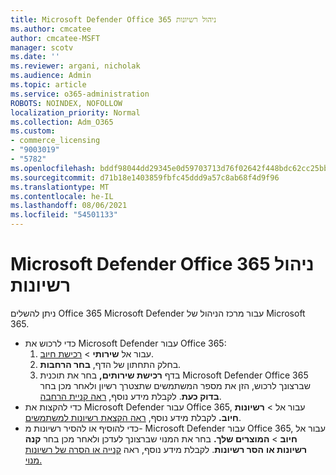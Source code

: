```yaml
---
title: Microsoft Defender Office 365 ניהול רשיונות
ms.author: cmcatee
author: cmcatee-MSFT
manager: scotv
ms.date: ''
ms.reviewer: argani, nicholak
ms.audience: Admin
ms.topic: article
ms.service: o365-administration
ROBOTS: NOINDEX, NOFOLLOW
localization_priority: Normal
ms.collection: Adm_O365
ms.custom:
- commerce_licensing
- "9003019"
- "5782"
ms.openlocfilehash: bddf98044dd29345e0d59703713d76f02642f448bdc62cc25bb356933d524f21
ms.sourcegitcommit: d71b18e1403859fbfc45ddd9a57c8ab68f4d9f96
ms.translationtype: MT
ms.contentlocale: he-IL
ms.lasthandoff: 08/06/2021
ms.locfileid: "54501133"
---
```

# <a name="microsoft-defender-for-office-365-license-management"></a>Microsoft Defender Office 365 ניהול רשיונות

ניתן להשלים Office 365 Microsoft Defender עבור מרכז הניהול של Microsoft 365.

- כדי לרכוש את Microsoft Defender עבור Office 365:
    1. עבור אל **שירותי**  >  [רכישת חיוב](https://go.microsoft.com/fwlink/p/?linkid=868433).
    2. בחלק התחתון של הדף, **בחר הרחבות**.
    3. בדף **רכישת שירותים,** בחר את תוכנית Microsoft Defender Office 365 שברצונך לרכוש, הזן את מספר המשתמשים שתצטרך רשיון ולאחר מכן בחר **בדוק כעת**. לקבלת מידע נוסף, [ראה קניית הרחבה](/microsoft-365/commerce/buy-or-edit-an-add-on).
- כדי להקצות את Microsoft Defender עבור Office 365, עבור אל  >  **רשיונות חיוב.** לקבלת מידע נוסף, [ראה הקצאת רשיונות למשתמשים](/microsoft-365/admin/manage/assign-licenses-to-users).
- כדי להוסיף או להסיר רשיונות מ- Microsoft Defender עבור Office 365, עבור אל **חיוב**  >  **המוצרים שלך.** בחר את המנוי שברצונך לעדכן ולאחר מכן בחר **קנה רשיונות או** **הסר רשיונות**. לקבלת מידע נוסף, ראה [קנייה או הסרה של רשיונות מנוי.](/microsoft-365/commerce/licenses/buy-licenses)